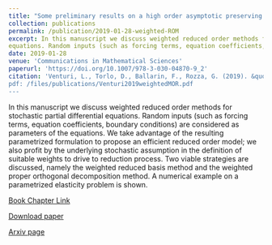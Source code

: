 ```yaml
---
title: "Some preliminary results on a high order asymptotic preserving computationally explicit kinetic scheme"
collection: publications
permalink: /publication/2019-01-28-weighted-ROM
excerpt: In this manuscript we discuss weighted reduced order methods for stochastic partial differential
equations. Random inputs (such as forcing terms, equation coefficients, boundary conditions) are considered as parameters of the equations. We take advantage of the resulting parametrized formulation to propose an efficient reduced order model; we also profit by the underlying stochastic assumption in the definition of suitable weights to drive to reduction process. Two viable strategies are discussed, namely the weighted reduced basis method and the weighted proper orthogonal decomposition method. A numerical example on a parametrized elasticity problem is shown. [Download paper](/files/publications/Venturi2019weightedMOR.pdf)'
date: 2019-01-28
venue: 'Communications in Mathematical Sciences'
paperurl: 'https://doi.org/10.1007/978-3-030-04870-9_2'
citation: 'Venturi, L., Torlo, D., Ballarin, F., Rozza, G. (2019). &quot; Weighted Reduced Order Methods for Parametrized Partial Differential Equations with Random Inputs. &quot; In: Canavero, F. (eds) <i>Uncertainty Modeling for Engineering Applications. PoliTO Springer Series. Springer, Cham.</i> https://doi.org/10.1007/978-3-030-04870-9_2
pdf: /files/publications/Venturi2019weightedMOR.pdf
---
```

In this manuscript we discuss weighted reduced order methods for stochastic partial differential
equations. Random inputs (such as forcing terms, equation coefficients, boundary conditions) are considered as parameters of the equations. We take advantage of the resulting parametrized formulation to propose an efficient reduced order model; we also profit by the underlying stochastic assumption in the definition of suitable weights to drive to reduction process. Two viable strategies are discussed, namely the weighted reduced basis method and the weighted proper orthogonal decomposition method. A numerical example on a parametrized elasticity problem is shown.

[Book Chapter Link](https://doi.org/10.1007/978-3-030-04870-9_2)

[Download paper](/files/publications/Venturi2019weightedMOR.pdf)

[Arxiv page](https://arxiv.org/abs/1805.00828)
